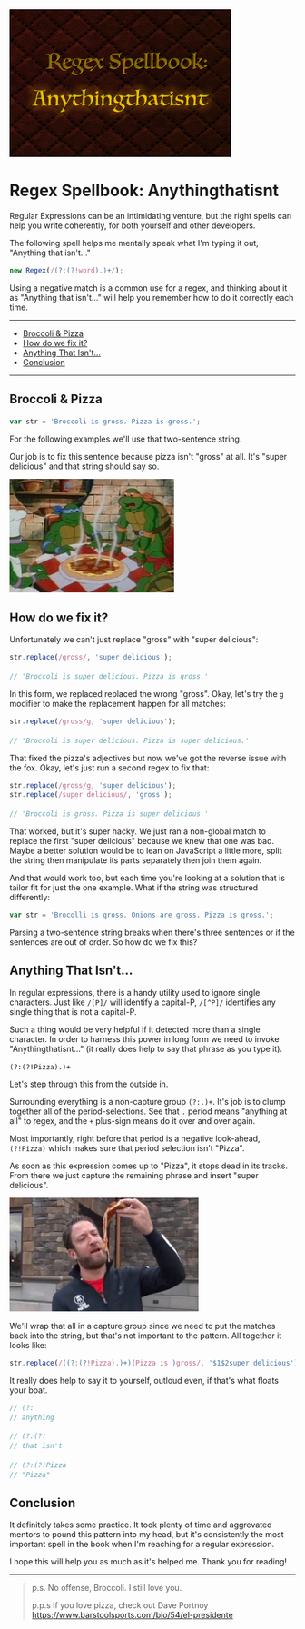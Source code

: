 
<img src="../_images/regex-spellbook/anythingthatisnt-cover.png" alt="Regex Spell Book: Anythingthatisnt" height="260px"/>

# Regex Spellbook: Anythingthatisnt

Regular Expressions can be an intimidating venture, but the right spells can help you write coherently, for both yourself and other developers.

The following spell helps me mentally speak what I'm typing it out, "Anything that isn't..."

```JavaScript
new Regex(/(?:(?!word).)+/);
```

Using a negative match is a common use for a regex, and thinking about it as "Anything that isn't..." will help you remember how to do it correctly each time.

* * **

<!-- MarkdownTOC -->

- [Broccoli &amp; Pizza](#broccoli-amp-pizza)
- [How do we fix it?](#how-do-we-fix-it)
- [Anything That Isn't...](#anything-that-isnt)
- [Conclusion](#conclusion)

<!-- /MarkdownTOC -->

* * **

## Broccoli & Pizza

```JavaScript
var str = 'Broccoli is gross. Pizza is gross.';
```

For the following examples we'll use that two-sentence string.

Our job is to fix this sentence because pizza isn't "gross" at all. It's "super delicious" and that string should say so.

<img src="../_images/regex-spellbook/pizzas-not-gross.png" height="200px" />

## How do we fix it?

Unfortunately we can't just replace "gross" with "super delicious":

```JavaScript
str.replace(/gross/, 'super delicious');

// 'Broccoli is super delicious. Pizza is gross.'
```

In this form, we replaced replaced the wrong "gross". Okay, let's try the `g` modifier to make the replacement happen for all matches:

```JavaScript
str.replace(/gross/g, 'super delicious');

// 'Broccoli is super delicious. Pizza is super delicious.'
```

That fixed the pizza's adjectives but now we've got the reverse issue with the fox. Okay, let's just run a second regex to fix that:

```JavaScript
str.replace(/gross/g, 'super delicious');
str.replace(/super delicious/, 'gross');

// 'Broccoli is gross. Pizza is super delicious.'
```

That worked, but it's super hacky. We just ran a non-global match to replace the first "super delicious" because we knew that one was bad. Maybe a better solution would be to lean on JavaScript a little more, split the string then manipulate its parts separately then join them again.

And that would work too, but each time you're looking at a solution that is tailor fit for just the one example. What if the string was structured differently:

```JavaScript
var str = 'Brocolli is gross. Onions are gross. Pizza is gross.';
```

Parsing a two-sentence string breaks when there's three sentences or if the sentences are out of order. So how do we fix this?

## Anything That Isn't...

In regular expressions, there is a handy utility used to ignore single characters. Just like `/[P]/` will identify a capital-P, `/[^P]/` identifies any single thing that is not a capital-P.

Such a thing would be very helpful if it detected more than a single character. In order to harness this power in long form we need to invoke "Anythingthatisnt..." (it really does help to say that phrase as you type it).

`(?:(?!Pizza).)+`

Let's step through this from the outside in.

Surrounding everything is a non-capture group `(?:.)+`. It's job is to clump together all of the period-selections. See that `.` period means "anything at all" to regex, and the `+` plus-sign means do it over and over again.

Most importantly, right before that period is a negative look-ahead, `(?!Pizza)` which makes sure that period selection isn't "Pizza".

As soon as this expression comes up to "Pizza", it stops dead in its tracks. From there we just capture the remaining phrase and insert "super delicious".

<img src="../_images/regex-spellbook/pizzas-super-delicious.png" height="200px" />

We'll wrap that all in a capture group since we need to put the matches back into the string, but that's not important to the pattern. All together it looks like:

```JavaScript
str.replace(/((?:(?!Pizza).)+)(Pizza is )gross/, '$1$2super delicious');
```

It really does help to say it to yourself, outloud even, if that's what floats your boat.

```JavaScript
// (?:
// anything

// (?:(?!
// that isn't

// (?:(?!Pizza
// "Pizza"
```

## Conclusion

It definitely takes some practice. It took plenty of time and aggrevated mentors to pound this pattern into my head, but it's consistently the most important spell in the book when I'm reaching for a regular expression.

I hope this will help you as much as it's helped me. Thank you for reading!

* * *

> p.s. No offense, Broccoli. I still love you.
>
> p.p.s If you love pizza, check out Dave Portnoy https://www.barstoolsports.com/bio/54/el-presidente
